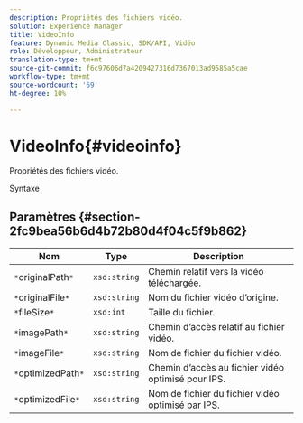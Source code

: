 ```yaml
---
description: Propriétés des fichiers vidéo.
solution: Experience Manager
title: VideoInfo
feature: Dynamic Media Classic, SDK/API, Vidéo
role: Développeur, Administrateur
translation-type: tm+mt
source-git-commit: f6c97606d7a4209427316d7367013ad9585a5cae
workflow-type: tm+mt
source-wordcount: '69'
ht-degree: 10%

---
```



# VideoInfo{#videoinfo}

Propriétés des fichiers vidéo.

Syntaxe

## Paramètres {#section-2fc9bea56b6d4b72b80d4f04c5f9b862}

| Nom | Type | Description |
|---|---|---|
| `*`originalPath`*` | `xsd:string` | Chemin relatif vers la vidéo téléchargée. |
| `*`originalFile`*` | `xsd:string` | Nom du fichier vidéo d’origine. |
| `*`fileSize`*` | `xsd:int` | Taille du fichier. |
| `*`imagePath`*` | `xsd:string` | Chemin d’accès relatif au fichier vidéo. |
| `*`imageFile`*` | `xsd:string` | Nom de fichier du fichier vidéo. |
| `*`optimizedPath`*` | `xsd:string` | Chemin d’accès au fichier vidéo optimisé pour IPS. |
| `*`optimizedFile`*` | `xsd:string` | Nom de fichier du fichier vidéo optimisé par IPS. |

